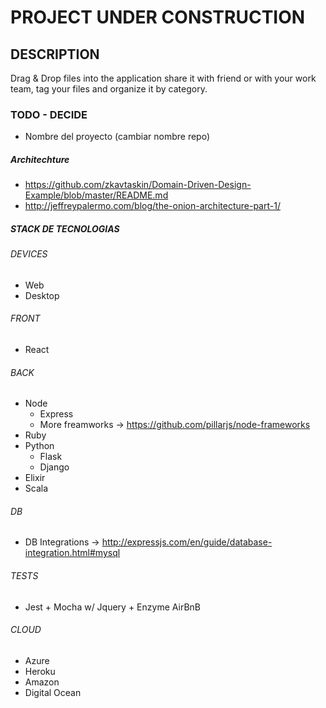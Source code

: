 # PROJECT UNDER CONSTRUCTION

## DESCRIPTION

Drag & Drop files into the application share it with friend or with your work team, tag your files and organize it by category. 


### TODO - DECIDE 

- Nombre del proyecto (cambiar nombre repo)

##### Architechture 

- https://github.com/zkavtaskin/Domain-Driven-Design-Example/blob/master/README.md
- http://jeffreypalermo.com/blog/the-onion-architecture-part-1/

##### STACK DE TECNOLOGIAS

###### DEVICES

- Web
- Desktop

###### FRONT

- React

###### BACK

- Node
  - Express
  - More freamworks -> https://github.com/pillarjs/node-frameworks
- Ruby
- Python
  - Flask
  - Django
- Elixir
- Scala


###### DB
- DB Integrations -> http://expressjs.com/en/guide/database-integration.html#mysql

###### TESTS 

- Jest + Mocha w/ Jquery + Enzyme AirBnB 

###### CLOUD

- Azure
- Heroku 
- Amazon
- Digital Ocean
